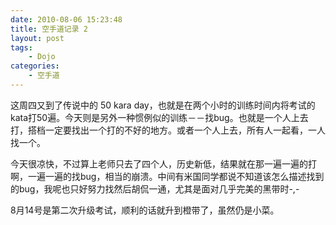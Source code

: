 ```yaml
---
date: 2010-08-06 15:23:48
title: 空手道记录 2
layout: post
tags:
    - Dojo
categories:
    - 空手道
---
```

这周四又到了传说中的 50 kara day，也就是在两个小时的训练时间内将考试的kata打50遍。今天则是另外一种惯例似的训练－－找bug。也就是一个人上去打，搭档一定要找出一个打的不好的地方。或者一个人上去，所有人一起看，一人找一个。

今天很凉快，不过算上老师只去了四个人，历史新低，结果就在那一遍一遍的打啊，一遍一遍的找bug，相当的崩溃。中间有米国同学都说不知道该怎么描述找到的bug，我呢也只好努力找然后胡侃一通，尤其是面对几乎完美的黑带时-,-

8月14号是第二次升级考试，顺利的话就升到橙带了，虽然仍是小菜。
